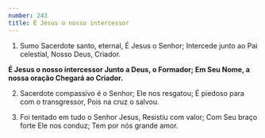 ```yaml
---
number: 243
title: É Jesus o nosso intercessor
---
```


1. Sumo Sacerdote santo, eternal,
  É Jesus o Senhor;
  Intercede junto ao Pai celestial,
  Nosso Deus, Criador.

  __É Jesus o nosso intercessor
  Junto a Deus, o Formador;
  Em Seu Nome, a nossa oração
  Chegará ao Criador.__

2. Sacerdote compassivo é o Senhor;
  Ele nos resgatou;
  É piedoso para com o transgressor,
  Pois na cruz o salvou.

3. Foi tentado em tudo o Senhor Jesus,
  Resistiu com valor;
  Com Seu braço forte Ele nos conduz;
  Tem por nós grande amor.
